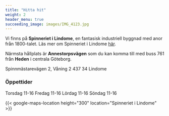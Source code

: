 ```yaml
---
title: "Hitta hit"
weight: 2
header_menu: true
succeeding_image: images/IMG_4123.jpg
---
```


Vi finns på **Spinneriet i Lindome**, en fantasisk industriell byggnad med anor från 1800-talet. Läs mer om Spinneriet i Lindome [här](https://www.spinnerietlindome.se/).

Närmsta hållplats är **Annestorpsvägen** som du kan komma till med buss 761 från **Heden** i centrala Göteborg.

Spinnmästarevägen 2, Våning 2
437 34 Lindome

### Öppettider

Torsdag 11-16
Fredag 11-16
Lördag 11-16
Söndag 11-16

{{< google-maps-location height="300" location="Spinneriet i Lindome" >}}
